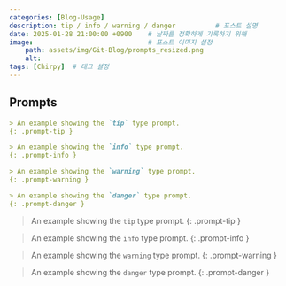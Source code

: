 ```yaml
---
categories: [Blog-Usage]
description: tip / info / warning / danger          # 포스트 설명
date: 2025-01-28 21:00:00 +0900    # 날짜를 정확하게 기록하기 위해
image:                             # 포스트 이미지 설정
    path: assets/img/Git-Blog/prompts_resized.png
    alt: 
tags: [Chirpy]  # 태그 설정
---
```



## Prompts

```markdown
> An example showing the `tip` type prompt.
{: .prompt-tip }

> An example showing the `info` type prompt.
{: .prompt-info }

> An example showing the `warning` type prompt.
{: .prompt-warning }

> An example showing the `danger` type prompt.
{: .prompt-danger }
```
> An example showing the `tip` type prompt.
{: .prompt-tip }

> An example showing the `info` type prompt.
{: .prompt-info }

> An example showing the `warning` type prompt.
{: .prompt-warning }

> An example showing the `danger` type prompt.
{: .prompt-danger }

